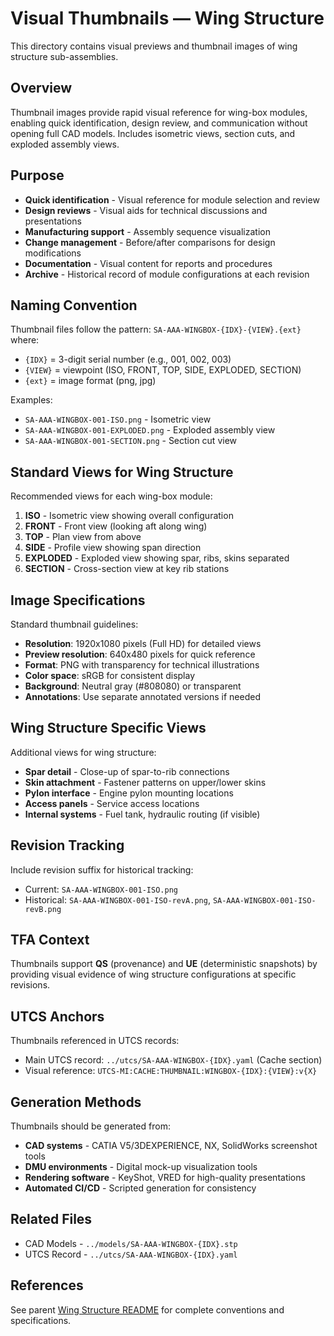 # Visual Thumbnails — Wing Structure

This directory contains visual previews and thumbnail images of wing structure sub-assemblies.

## Overview

Thumbnail images provide rapid visual reference for wing-box modules, enabling quick identification, design review, and communication without opening full CAD models. Includes isometric views, section cuts, and exploded assembly views.

## Purpose

- **Quick identification** - Visual reference for module selection and review
- **Design reviews** - Visual aids for technical discussions and presentations
- **Manufacturing support** - Assembly sequence visualization
- **Change management** - Before/after comparisons for design modifications
- **Documentation** - Visual content for reports and procedures
- **Archive** - Historical record of module configurations at each revision

## Naming Convention

Thumbnail files follow the pattern: `SA-AAA-WINGBOX-{IDX}-{VIEW}.{ext}` where:
- `{IDX}` = 3-digit serial number (e.g., 001, 002, 003)
- `{VIEW}` = viewpoint (ISO, FRONT, TOP, SIDE, EXPLODED, SECTION)
- `{ext}` = image format (png, jpg)

Examples:
- `SA-AAA-WINGBOX-001-ISO.png` - Isometric view
- `SA-AAA-WINGBOX-001-EXPLODED.png` - Exploded assembly view
- `SA-AAA-WINGBOX-001-SECTION.png` - Section cut view

## Standard Views for Wing Structure

Recommended views for each wing-box module:
1. **ISO** - Isometric view showing overall configuration
2. **FRONT** - Front view (looking aft along wing)
3. **TOP** - Plan view from above
4. **SIDE** - Profile view showing span direction
5. **EXPLODED** - Exploded view showing spar, ribs, skins separated
6. **SECTION** - Cross-section view at key rib stations

## Image Specifications

Standard thumbnail guidelines:
- **Resolution**: 1920x1080 pixels (Full HD) for detailed views
- **Preview resolution**: 640x480 pixels for quick reference
- **Format**: PNG with transparency for technical illustrations
- **Color space**: sRGB for consistent display
- **Background**: Neutral gray (#808080) or transparent
- **Annotations**: Use separate annotated versions if needed

## Wing Structure Specific Views

Additional views for wing structure:
- **Spar detail** - Close-up of spar-to-rib connections
- **Skin attachment** - Fastener patterns on upper/lower skins
- **Pylon interface** - Engine pylon mounting locations
- **Access panels** - Service access locations
- **Internal systems** - Fuel tank, hydraulic routing (if visible)

## Revision Tracking

Include revision suffix for historical tracking:
- Current: `SA-AAA-WINGBOX-001-ISO.png`
- Historical: `SA-AAA-WINGBOX-001-ISO-revA.png`, `SA-AAA-WINGBOX-001-ISO-revB.png`

## TFA Context

Thumbnails support **QS** (provenance) and **UE** (deterministic snapshots) by providing visual evidence of wing structure configurations at specific revisions.

## UTCS Anchors

Thumbnails referenced in UTCS records:
- Main UTCS record: `../utcs/SA-AAA-WINGBOX-{IDX}.yaml` (Cache section)
- Visual reference: `UTCS-MI:CACHE:THUMBNAIL:WINGBOX-{IDX}:{VIEW}:v{X}`

## Generation Methods

Thumbnails should be generated from:
- **CAD systems** - CATIA V5/3DEXPERIENCE, NX, SolidWorks screenshot tools
- **DMU environments** - Digital mock-up visualization tools
- **Rendering software** - KeyShot, VRED for high-quality presentations
- **Automated CI/CD** - Scripted generation for consistency

## Related Files

- CAD Models - `../models/SA-AAA-WINGBOX-{IDX}.stp`
- UTCS Record - `../utcs/SA-AAA-WINGBOX-{IDX}.yaml`

## References

See parent [Wing Structure README](../README.md) for complete conventions and specifications.
